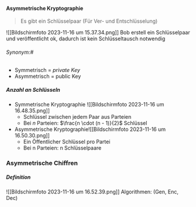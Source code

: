 #### Asymmetrische Kryptographie
> Es gibt ein Schlüsselpaar (Für Ver- und Entschlüsselung)

![[Bildschirmfoto 2023-11-16 um 15.37.34.png]]
Bob erstell ein Schlüsselpaar und veröffentlicht ok, dadurch ist kein Schlüsseltausch notwendig
###### Synonym:#
- Symmetrisch = *private Key*
- Asymmetrisch = public Key
##### Anzahl an Schlüsseln
- Symmetrische Kryptographie ![[Bildschirmfoto 2023-11-16 um 16.48.35.png]]
	- Schlüssel zwischen jedem Paar aus Parteien
	- Bei $n$ Parteien: $\frac{n \cdot (n - 1)}{2}$ Schlüssel
- Asymmetrische Kryptographie![[Bildschirmfoto 2023-11-16 um 16.50.30.png]]
	- Ein Öffentlicher Schlüssel pro Partei
	- Bei n Parteien: n Schlüsselpaare

### Asymmetrische Chiffren
##### Definition
![[Bildschirmfoto 2023-11-16 um 16.52.39.png]]
Algorithmen: (Gen, Enc, Dec)